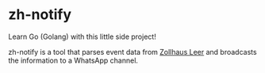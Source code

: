 # zh-notify

Learn Go (Golang) with this little side project!

zh-notify is a tool that parses event data from [Zollhaus Leer](https://www.zollhaus-leer.com/) and broadcasts the information to a WhatsApp channel.
